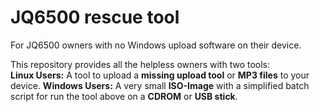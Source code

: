 # JQ6500 rescue tool
  
For JQ6500 owners with no Windows upload software on their device.
  
This repository provides all the helpless owners with two tools:  
**Linux Users:** A tool to upload a **missing upload tool** or **MP3 files** to your device.
**Windows Users:** A very small **ISO-Image** with a simplified batch script for run the tool above on a **CDROM** or **USB stick**.


